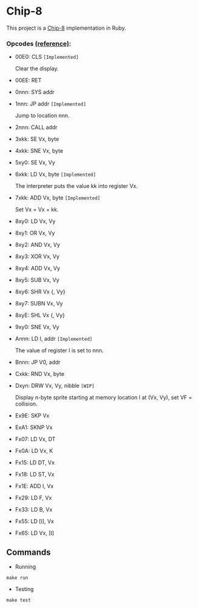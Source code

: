 # Chip-8

This project is a [Chip-8](http://www.cs.columbia.edu/~sedwards/classes/2016/4840-spring/designs/Chip8.pdf) implementation in Ruby.

### Opcodes [(reference)](http://devernay.free.fr/hacks/chip8/C8TECH10.HTM):

- 00E0: CLS `[Implemented]`

    Clear the display.

- 00EE: RET
- 0nnn: SYS addr
- 1nnn: JP addr `[Implemented]`

    Jump to location nnn.

- 2nnn: CALL addr
- 3xkk: SE Vx, byte
- 4xkk: SNE Vx, byte
- 5xy0: SE Vx, Vy
- 6xkk: LD Vx, byte `[Implemented]`

    The interpreter puts the value kk into register Vx.

- 7xkk: ADD Vx, byte `[Implemented]`

    Set Vx = Vx + kk.

- 8xy0: LD Vx, Vy
- 8xy1: OR Vx, Vy
- 8xy2: AND Vx, Vy
- 8xy3: XOR Vx, Vy
- 8xy4: ADD Vx, Vy
- 8xy5: SUB Vx, Vy
- 8xy6: SHR Vx {, Vy}
- 8xy7: SUBN Vx, Vy
- 8xyE: SHL Vx {, Vy}
- 9xy0: SNE Vx, Vy
- Annn: LD I, addr `[Implemented]`

    The value of register I is set to nnn.

- Bnnn: JP V0, addr
- Cxkk: RND Vx, byte
- Dxyn: DRW Vx, Vy, nibble `[WIP]`

    Display n-byte sprite starting at memory location I at (Vx, Vy), set VF = collision.

- Ex9E: SKP Vx
- ExA1: SKNP Vx
- Fx07: LD Vx, DT
- Fx0A: LD Vx, K
- Fx15: LD DT, Vx
- Fx18: LD ST, Vx
- Fx1E: ADD I, Vx
- Fx29: LD F, Vx
- Fx33: LD B, Vx
- Fx55: LD [I], Vx
- Fx65: LD Vx, [I]

## Commands

- Running

```
make run
```

- Testing

```
make test
```
